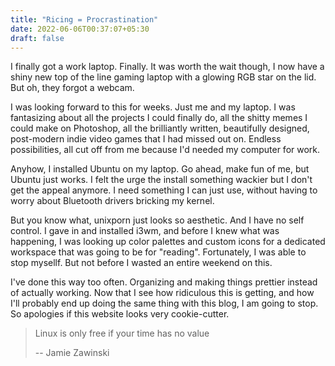 ```yaml
---
title: "Ricing = Procrastination"
date: 2022-06-06T00:37:07+05:30
draft: false 
---
```

I finally got a work laptop. Finally. It was worth the wait though, I now have a shiny new top of the line gaming laptop with a glowing RGB star on the lid. But oh, they forgot a webcam. 

I was looking forward to this for weeks. Just me and my laptop. I was fantasizing about all the projects I could finally do, all the shitty memes I could make on Photoshop, all the brilliantly written, beautifully designed, post-modern indie video games that I had missed out on. Endless possibilities, all cut off from me because I'd needed my computer for work. 

Anyhow, I installed Ubuntu on my laptop. Go ahead, make fun of me, but Ubuntu just works. I felt the urge the install something wackier but I don't get the appeal anymore. I need something I can just use, without having to worry about Bluetooth drivers bricking my kernel. 

But you know what, unixporn just looks so aesthetic. And I have no self control. I gave in and installed i3wm, and before I knew what was happening, I was looking up color palettes and custom icons for a dedicated workspace that was going to be for "reading". Fortunately, I was able to stop mysellf. But not before I wasted an entire weekend on this. 

I've done this way too often. Organizing and making things prettier instead of actually working. Now that I see how ridiculous this is getting, and how I'll probably end up doing the same thing with this blog, I am going to stop. So apologies if this website looks very cookie-cutter.

> Linux is only free if your time has no value
>
> -- Jamie Zawinski
